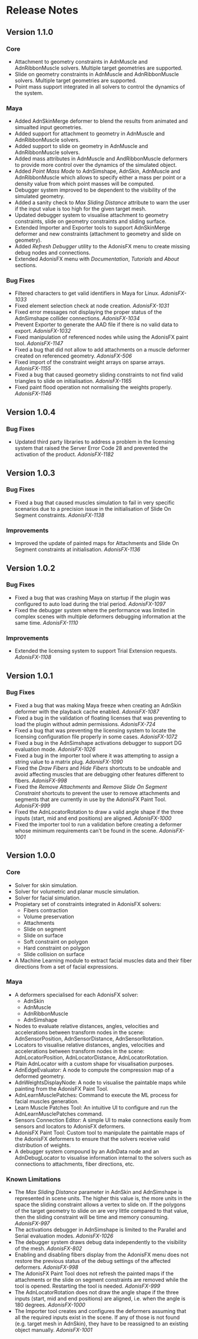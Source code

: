 # Release Notes

## Version 1.1.0

### Core

- Attachment to geometry constraints in AdnMuscle and AdnRibbonMuscle solvers. Multiple target geometries are supported.
- Slide on geometry constraints in AdnMuscle and AdnRibbonMuscle solvers. Multiple target geometries are supported.
- Point mass support integrated in all solvers to control the dynamics of the system.

### Maya

- Added AdnSkinMerge deformer to blend the results from animated and simualted input geometries.
- Added support for attachment to geometry in AdnMuscle and AdnRibbonMuscle solvers.
- Added support to slide on geometry in AdnMuscle and AdnRibbonMuscle solvers.
- Added mass attributes in AdnMuscle and AndRibbonMuscle deformers to provide more control over the dynamics of the simulated object.
- Added *Point Mass Mode* to AdnSimshape, AdnSkin, AdnMuscle and AdnRibbonMuscle which allows to specify either a mass per point or a density value from which point masses will be computed.
- Debugger system improved to be dependent to the visibility of the simulated geometry.
- Added a sanity check to *Max Sliding Distance* attribute to warn the user if the input value is too high for the given target mesh.
- Updated debugger system to visualise attachment to geometry constraints, slide on geometry constraints and sliding surface.
- Extended Importer and Exporter tools to support AdnSkinMerge deformer and new constraints (attachment to geometry and slide on geometry).
- Added *Refresh Debugger* utility to the AdonisFX menu to create missing debug nodes and connections.
- Extended AdonisFX menu with *Documentation*, *Tutorials* and *About* sections.

### Bug Fixes

- Filtered characters to get valid identifiers in Maya for Linux. *AdonisFX-1033*
- Fixed element selection check at node creation. *AdonisFX-1031*
- Fixed error messages not displaying the proper status of the AdnSimshape collider connections. *AdonisFX-1034*
- Prevent Exporter to generate the AAD file if there is no valid data to export. *AdonisFX-1032*
- Fixed manipulation of referenced nodes while using the AdonisFX paint tool. *AdonisFX-1147*
- Fixed a bug that did not allow to add attachments on a muscle deformer created on referenced geometry. *AdonisFX-506*
- Fixed import of the constraint weight arrays on sparse arrays. *AdonisFX-1155*
- Fixed a bug that caused geometry sliding constraints to not find valid triangles to slide on initialisation. *AdonisFX-1165*
- Fixed paint flood operation not normalising the weights properly. *AdonisFX-1146*

## Version 1.0.4

### Bug Fixes

- Updated third party libraries to address a problem in the licensing system that raised the Server Error Code 28 and prevented the activation of the product. *AdonisFX-1182*

## Version 1.0.3

### Bug Fixes

- Fixed a bug that caused muscles simulation to fail in very specific scenarios due to a precision issue in the initialisation of Slide On Segment constraints. *AdonisFX-1138*

### Improvements

- Improved the update of painted maps for Attachments and Slide On Segment constraints at initialisation. *AdonisFX-1136*

## Version 1.0.2

### Bug Fixes

- Fixed a bug that was crashing Maya on startup if the plugin was configured to auto load during the trial period. *AdonisFX-1097*
- Fixed the debugger system where the performance was limited in complex scenes with multiple deformers debugging information at the same time. *AdonisFX-1110*

### Improvements

- Extended the licensing system to support Trial Extension requests. *AdonisFX-1108*

## Version 1.0.1

### Bug Fixes

- Fixed a bug that was making Maya freeze when creating an AdnSkin deformer with the playback cache enabled. *AdonisFX-1087*
- Fixed a bug in the validation of floating licenses that was preventing to load the plugin without admin permissions. *AdonisFX-724*
- Fixed a bug that was preventing the licensing system to locate the licensing configuration file properly in some cases. *AdonisFX-1072*
- Fixed a bug in the AdnSimshape activations debugger to support DG evaluation mode. *AdonisFX-1026*
- Fixed a bug in the importer tool where it was attempting to assign a string value to a matrix plug. *AdonisFX-1090*
- Fixed the *Draw Fibers* and *Hide Fibers* shortcuts to be undoable and avoid affecting muscles that are debugging other features different to fibers. *AdonisFX-998*
- Fixed the *Remove Attachments* and *Remove Slide On Segment Constraint* shortcuts to prevent the user to remove attachments and segments that are currently in use by the AdonisFX Paint Tool. *AdonisFX-999*
- Fixed the AdnLocatorRotation to draw a valid angle shape if the three inputs (start, mid and end positions) are aligned. *AdonisFX-1000*
- Fixed the importer tool to run a validation before creating a deformer whose minimum requirements can't be found in the scene. *AdonisFX-1001*


## Version 1.0.0

### Core

- Solver for skin simulation.
- Solver for volumetric and planar muscle simulation.
- Solver for facial simulation.
- Propietary set of constraints integrated in AdonisFX solvers:
    - Fibers contraction
    - Volume preservation
    - Attachments
    - Slide on segment
    - Slide on surface
    - Soft constraint on polygon
    - Hard constraint on polygon
    - Slide collision on surface
- A Machine Learning module to extract facial muscles data and their fiber directions from a set of facial expressions.

### Maya

- A deformers specialised for each AdonisFX solver:
    - AdnSkin
    - AdnMuscle
    - AdnRibbonMuscle
    - AdnSimshape
- Nodes to evaluate relative distances, angles, velocities and accelerations between transform nodes in the scene: AdnSensorPosition, AdnSensorDistance, AdnSensorRotation.
- Locators to visualise relative distances, angles, velocities and accelerations between transform nodes in the scene: AdnLocatorPosition, AdnLocatorDistance, AdnLocatorRotation.
- Plain AdnLocator with a custom shape for visualisation purposes.
- AdnEdgeEvaluator: A node to compute the compression map of a deformed geometry.
- AdnWeightsDisplayNode: A node to visualise the paintable maps while painting from the AdonisFX Paint Tool.
- AdnLearnMusclePatches: Command to execute the ML process for facial muscles generation.
- Learn Muscle Patches Tool: An intuitive UI to configure and run the AdnLearnMusclePatches command.
- Sensors Connection Editor: A simple UI to make connections easily from sensors and locators to AdonisFX deformers.
- AdonisFX Paint Tool: Custom tool to manipulate the paintable maps of the AdonisFX deformers to ensure that the solvers receive valid distribution of weights.
- A debugger system compound by an AdnData node and an AdnDebugLocator to visualise information internal to the solvers such as connections to attachments, fiber directions, etc.

### Known Limitations

- The *Max Sliding Distance* parameter in AdnSkin and AdnSimshape is represented in scene units. The higher this value is, the more units in the space the sliding constraint allows a vertex to slide on. If the polygons of the target geometry to slide on are very little compared to that value, then the sliding constraint will be time and memory consuming. *AdonisFX-997*
- The activations debugger in AdnSimshape is limited to the Parallel and Serial evaluation modes. *AdonisFX-1026*
- The debugger system draws debug data independently to the visibility of the mesh. *AdonisFX-802*
- Enabling and disabling fibers display from the AdonisFX menu does not restore the previous status of the debug settings of the affected deformers. *AdonisFX-998*
- The AdonisFX Paint Tool does not refresh the painted maps if the attachments or the slide on segment constraints are removed while the tool is opened. Restarting the tool is needed. *AdonisFX-999*
- The AdnLocatorRotation does not draw the angle shape if the three inputs (start, mid and end positions) are aligned, i.e. when the angle is 180 degrees. *AdonisFX-1000*
- The Importer tool creates and configures the deformers assuming that all the required inputs exist in the scene. If any of those is not found (e.g. target mesh in AdnSkin), they have to be reassigned to an existing object manually. *AdonisFX-1001*
